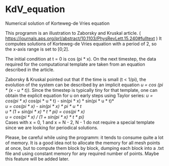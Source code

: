 # KdV_equation
Numerical solution of Korteweg-de Vries equation

This programm is an illustration to Zaborsky and Kruskal article.
( https://journals.aps.org/prl/abstract/10.1103/PhysRevLett.15.240#fulltext )
It computes solutions of Korteweg-de Vries equation with a period of 2, so the x-axis range is set to [0;2].

The initial condition at t = 0 is cos (pi * x). On the next timestep, the data required for the computational template 
are taken from an equation described in the article.

Zaborsky & Kruskal pointed out that if the time is small (t < 1/pi), the evolution of the system can be described by an implicit 
equation *u = cos (pi * (x - u * t))*. Since the timestep is typically tiny for that template, one can obtain the explicit 
equation for u on early steps using Taylor series: 
  *u = cos(pi * x)* cos(pi * u * t) - sin(pi * x) * sin(pi * u * t)*\
  *u = cos(pi * x) - sin(pi * x) * pi * u * t*\
  *u * (1 + sin(pi * x) * t * pi) = cos(pi * x)*\
  *u = cos(pi * x) / (1 + sin(pi * x) * t * pi)* \
Cases with x = 0, 1 and x = N - 2, N - 1 do not require a special template since we are looking for periodical solutions.

Please, be careful while using the programm: it tends to consume quite a lot of memory. It is a good idea not to allocate the memory
for all mesh points at once, but to compute them block by block, dumping each block into a .txt file and using constant memory for 
any required number of points. Maybe this feature will be added later.
